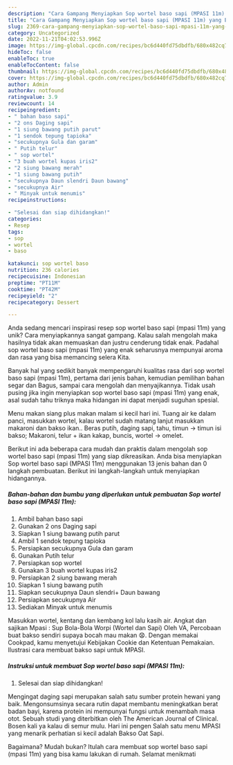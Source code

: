 ```yaml
---
description: "Cara Gampang Menyiapkan Sop wortel baso sapi (MPASI 11m) yang Enak"
title: "Cara Gampang Menyiapkan Sop wortel baso sapi (MPASI 11m) yang Enak"
slug: 2369-cara-gampang-menyiapkan-sop-wortel-baso-sapi-mpasi-11m-yang-enak
category: Uncategorized
date: 2022-11-21T04:02:53.996Z
image: https://img-global.cpcdn.com/recipes/bc6d440fd75dbdfb/680x482cq70/sop-wortel-baso-sapi-mpasi-11m-foto-resep-utama.jpg
hideToc: false
enableToc: true
enableTocContent: false
thumbnail: https://img-global.cpcdn.com/recipes/bc6d440fd75dbdfb/680x482cq70/sop-wortel-baso-sapi-mpasi-11m-foto-resep-utama.jpg
cover: https://img-global.cpcdn.com/recipes/bc6d440fd75dbdfb/680x482cq70/sop-wortel-baso-sapi-mpasi-11m-foto-resep-utama.jpg
author: Admin
authorAv: notfound
ratingvalue: 3.9
reviewcount: 14
recipeingredient:
- " bahan baso sapi"
- "2 ons Daging sapi"
- "1 siung bawang putih parut"
- "1 sendok tepung tapioka"
- "secukupnya Gula dan garam"
- " Putih telur"
- " sop wortel"
- "3 buah wortel kupas iris2"
- "2 siung bawang merah"
- "1 siung bawang putih"
- "secukupnya Daun slendri Daun bawang"
- "secukupnya Air"
- " Minyak untuk menumis"
recipeinstructions:

- "Selesai dan siap dihidangkan!"
categories:
- Resep
tags:
- sop
- wortel
- baso

katakunci: sop wortel baso 
nutrition: 236 calories
recipecuisine: Indonesian
preptime: "PT11M"
cooktime: "PT42M"
recipeyield: "2"
recipecategory: Dessert

---
```





Anda sedang mencari inspirasi resep sop wortel baso sapi (mpasi 11m) yang unik? Cara menyiapkannya sangat gampang. Kalau salah mengolah maka hasilnya tidak akan memuaskan dan justru cenderung tidak enak. Padahal sop wortel baso sapi (mpasi 11m) yang enak seharusnya mempunyai aroma dan rasa yang bisa memancing selera Kita.





Banyak hal yang sedikit banyak mempengaruhi kualitas rasa dari sop wortel baso sapi (mpasi 11m), pertama dari jenis bahan, kemudian pemilihan bahan segar dan Bagus, sampai cara mengolah dan menyajikannya. Tidak usah pusing jika ingin menyiapkan sop wortel baso sapi (mpasi 11m) yang enak,      asal sudah tahu triknya maka hidangan ini dapat menjadi suguhan spesial.














Menu makan siang plus makan malam si kecil hari ini. Tuang air ke dalam panci, masukkan wortel, kalau wortel sudah matang lanjut masukkan makaroni dan bakso ikan.. Beras putih, daging sapi, tahu, timun → timun isi bakso; Makaroni, telur + ikan kakap, buncis, wortel → omelet.






Berikut ini ada beberapa cara mudah dan praktis dalam mengolah sop wortel baso sapi (mpasi 11m) yang siap dikreasikan. Anda bisa menyiapkan Sop wortel baso sapi (MPASI 11m) menggunakan 13 jenis bahan dan 0 langkah pembuatan. Berikut ini langkah-langkah untuk menyiapkan hidangannya.

<!--inarticleads1-->

##### Bahan-bahan dan bumbu yang diperlukan untuk pembuatan Sop wortel baso sapi (MPASI 11m):

1. Ambil  bahan baso sapi
1. Gunakan 2 ons Daging sapi
1. Siapkan 1 siung bawang putih parut
1. Ambil 1 sendok tepung tapioka
1. Persiapkan secukupnya Gula dan garam
1. Gunakan  Putih telur
1. Persiapkan  sop wortel
1. Gunakan 3 buah wortel kupas iris2
1. Persiapkan 2 siung bawang merah
1. Siapkan 1 siung bawang putih
1. Siapkan secukupnya Daun slendri+ Daun bawang
1. Persiapkan secukupnya Air
1. Sediakan  Minyak untuk menumis


Masukkan wortel, kentang dan kembang kol lalu kasih air. Angkat dan sajikan Mpasi : Sup Bola-Bola Worpi (Wortel dan Sapi) Oleh VA, Percobaan buat bakso sendiri supaya bocah mau makan 😧. Dengan memakai Cookpad, kamu menyetujui Kebijakan Cookie dan Ketentuan Pemakaian. Ilustrasi cara membuat bakso sapi untuk MPASI. 

<!--inarticleads2-->

##### Instruksi untuk membuat Sop wortel baso sapi (MPASI 11m):


1. Selesai dan siap dihidangkan!

Mengingat daging sapi merupakan salah satu sumber protein hewani yang baik. Mengonsumsinya secara rutin dapat membantu meningkatkan berat badan bayi, karena protein ini mempunyai fungsi untuk menambah masa otot. Sebuah studi yang diterbitkan oleh The American Journal of Clinical. Bosen kali ya kalau di semur mulu. Hari ini pengen Salah satu menu MPASI yang menarik perhatian si kecil adalah Bakso Oat Sapi. 

Bagaimana? Mudah bukan? Itulah cara membuat sop wortel baso sapi (mpasi 11m) yang bisa kamu lakukan di rumah. Selamat menikmati

